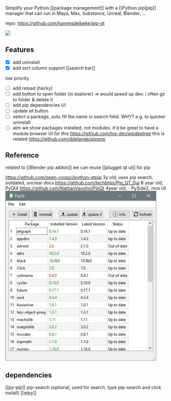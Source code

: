 Simplify your Python [[package management]] with a [[Python pip|pip]] manager that can run in Maya, Max, Substance, Unreal, Blender, ...

repo: https://github.com/hannesdelbeke/pip-qt

![](https://user-images.githubusercontent.com/3758308/273054100-272b56de-ada0-45f3-a813-75db8a749688.png)

## Features
- [x] add uninstall
- [x] add sort column support
[[search bar]]

low priority 
- [ ] add reload (hacky)
- [ ] add button to open folder (in explorer) => would speed up dev. i often go to folder & delete it
- [ ] add pip dependencies UI
- [ ] update all button
- [ ] select a package, auto fill the name in search field. WHY? e.g. to quicker uninstall
- [ ] atm we show packages installed, not modules. it'd be great to have a module browser
UI for this https://github.com/tox-dev/pipdeptree
this is related https://github.com/ddelange/pipgrip

## Reference

related to [[Blender pip addon]] 
we can reuse [[plugget qt ui]] for pip

https://github.com/open-cogsci/python-qtpip 3y old, uses pip search, outdated, unclear docs
https://github.com/techbliss/Pip_QT_Gui 8 year old, PyQt4
https://github.com/NathanVaughn/PipQt 4year old, - PySide2, nice UI
![](https://github.com/NathanVaughn/PipQt/raw/master/screenshots/main.jpg)

## dependencies
[[py-pip]]
pip-search (optional, used for search, type pip-search and click install)
[[qtpy]]
